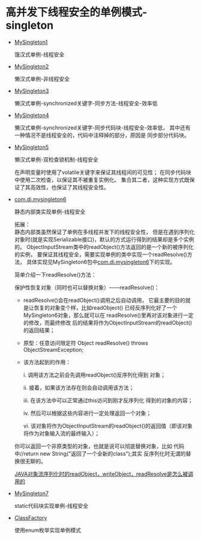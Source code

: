 # 高并发下线程安全的单例模式-singleton
* [MySingleton1][url1]

  [url1]:https://github.com/dibt/Design-Patterns-23/tree/master/src/main/java/mysingleton/MySingleton1.java  
  饿汉式单例-线程安全
* [MySingleton2][url2]

  [url2]:https://github.com/dibt/Design-Patterns-23/tree/master/src/main/java/mysingleton/MySingleton2.java  

  懒汉式单例-非线程安全
* [MySingleton3][url3]

  [url3]:https://github.com/dibt/Design-Patterns-23/tree/master/src/main/java/mysingleton/MySingleton3.java    

  懒汉式单例-synchronized关键字-同步方法-线程安全-效率低
* [MySingleton4][url4]

  [url4]: https://github.com/dibt/Design-Patterns-23/tree/master/src/main/java/mysingleton/MySingleton4.java 

  懒汉式单例-synchronized关键字-同步代码块-线程安全-效率低，
  其中还有一种情况不是线程安全的，代码中注释掉的部分，原因是
  同步部分代码块。
 * [MySingleton5][url5]
 
   [url5]:https://github.com/dibt/Design-Patterns-23/tree/master/src/main/java/mysingleton/MySingleton5.java
 
   懒汉式单例-双检查锁机制-线程安全  
   
   在声明变量时使用了volatile关键字来保证其线程间的可见性；
   在同步代码块中使用二次检查，以保证其不被重复实例化。
   集合其二者，这种实现方式既保证了其高效性，也保证了其线程安全性。  
  * [com.di.mysingleton6][url6]
  
    [url6]:https://github.com/dibt/Design-Patterns-23/tree/master/src/main/java/mysingleton/MySingleton6.java   
  
    静态内部类实现单例-线程安全  
  
    拓展：  
  静态内部类虽然保证了单例在多线程并发下的线程安全性，
  但是在遇到序列化对象时(就是实现Serializable接口)，默认的方式运行得到的结果却是多个实例的。
  ObjectInputStream类中的readObject()方法返回的是一个新的被序列化的实例，
  要保证其线程安全，需要实现单例的类中实现一个readResolve()方法，
  具体实现见MySingleton6包中[com.di.mysingleton6][url66]下的实现。
  
    [url66]:https://github.com/dibt/Design-Patterns-23/tree/master/src/main/java/mysingleton6/MySingleton6.java
    简单介绍一下readResolve()方法：  
    
    保护性恢复对象（同时也可以替换对象）——readResolve()：
  
      * readResolve()会在readObject()调用之后自动调用，
      它最主要的目的就是让恢复的对象变个样，比如readObject()
      已经反序列化好了一个MySingleton6对象，那么就可以在
      readResolve()里再对该对象进行一定的修改，而最终修改
      后的结果将作为ObjectInputStream的readObject()的返回结果；
  
      * 原型：任意访问限定符 Object readResolve() throws ObjectStreamException;
  
      * 该方法起到的作用：
  
           i. 调用该方法之前会先调用readObject()反序列化得到
           对象；
  
           ii. 接着，如果该方法存在则会自动调用该方法；
  
           iii. 在该方法中可以正常通过this访问到刚才反序列化
           得到的对象的内容；
  
           iv. 然后可以根据这些内容进行一定处理返回一个对象；
  
           vi. 该对象将作为ObjectInputStream的readObject()的返回值（即该对象将作为对象输入流的最终输入）；
  
    你可以返回一个非原类型的对象，也就是说可以彻底替换对象，比如
    代码中//return new String("返回了一个全新的class");其实
    反序列化时无谓的替换很无聊的。  
    
    [JAVA对象流序列化时的readObject，writeObject，readResolve是怎么被调用的][url]
    
    [url]: https://blog.csdn.net/u014653197/article/details/78114041
  * [MySingleton7][url7] 
  
    [url7]:https://github.com/dibt/Design-Patterns-23/tree/master/src/main/java/mysingleton/MySingleton7.java
    static代码块实现单例-线程安全
  * [ClassFactory][url8]
  
    [url8]:https://github.com/dibt/Design-Patterns-23/tree/master/src/main/java/mysingleton/ClassFactory.java
    使用enum枚举实现单例模式
